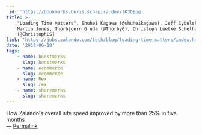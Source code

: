 ```yaml
---
_id: 'https://bookmarks.boris.schapira.dev/?K3DEpg'
title: >-
    "Loading Time Matters", Shuhei Kagawa (@shuheikagawa), Jeff Cybulski, David
    Martin Jones, Thorbjoern Gruda (@ThorbyG), Christoph Luetke Schelhowe
    (@ChristophLS)
link: 'https://jobs.zalando.com/tech/blog/loading-time-matters/index.html'
date: '2018-06-18'
tags:
    - name: boostmarks
      slug: boostmarks
    - name: ecommerce
      slug: ecommerce
    - name: Rex
      slug: rex
    - name: sharemarks
      slug: sharemarks
---
```


How Zalando's overall site speed improved by more than 25% in five months
<br>&#8212;
<a href="https://bookmarks.boris.schapira.dev/?K3DEpg" title="Permalink">Permalink</a>
